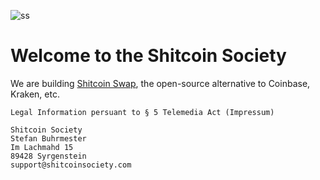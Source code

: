 ![ss](https://github.com/user-attachments/assets/f7c9919f-efd3-412f-a988-ed53d4e2b1b4)

# Welcome to the Shitcoin Society

We are building [Shitcoin Swap](https://github.com/shitcoinsociety/shitcoinswap), the open-source alternative to Coinbase, Kraken, etc. 


    Legal Information persuant to § 5 Telemedia Act (Impressum)

    Shitcoin Society
    Stefan Buhrmester
    Im Lachmahd 15
    89428 Syrgenstein
    support@shitcoinsociety.com

